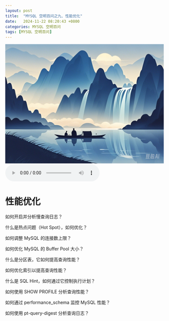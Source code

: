 ```yaml
---
layout: post
title:  "MYSQL 空明百问之九、性能优化"
date:   2024-11-22 08:20:43 +0800
categories: MYSQL 空明百问
tags: [MYSQL 空明百问]
---
```

![描述图片](/asset/img/1.png)
<audio controls autoplay>
  <source src="/asset/mp3/a2.mp3" type="audio/mpeg">
</audio>


# 性能优化
如何开启并分析慢查询日志？

什么是热点问题（Hot Spot），如何优化？

如何调整 MySQL 的连接数上限？

如何优化 MySQL 的 Buffer Pool 大小？

什么是分区表，它如何提高查询性能？

如何优化索引以提高查询性能？

什么是 SQL Hint，如何通过它控制执行计划？

如何使用 SHOW PROFILE 分析查询性能？

如何通过 performance_schema 监控 MySQL 性能？

如何使用 pt-query-digest 分析查询日志？

